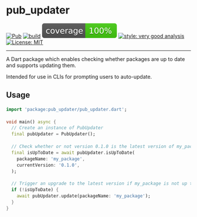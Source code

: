 # pub_updater

[![Pub][pub_badge]][pub_link]
[![build][ci_badge]][ci_link]
[![coverage][coverage_badge]][ci_link]
[![style: very good analysis][very_good_analysis_badge]][very_good_analysis_link]
[![License: MIT][license_badge]][license_link]

---

A Dart package which enables checking whether packages are up to date and supports updating them.

Intended for use in CLIs for prompting users to auto-update.

## Usage

```dart
import 'package:pub_updater/pub_updater.dart';

void main() async {
  // Create an instance of PubUpdater
  final pubUpdater = PubUpdater();

  // Check whether or not version 0.1.0 is the latest version of my_package
  final isUpToDate = await pubUpdater.isUpToDate(
    packageName: 'my_package',
    currentVersion: '0.1.0',
  );

  // Trigger an upgrade to the latest version if my_package is not up to date
  if (!isUpToDate) {
    await pubUpdater.update(packageName: 'my_package');
  }
}
```

[ci_badge]: https://github.com/VeryGoodOpenSource/pub_updater/actions/workflows/pub_updater.yaml/badge.svg?branch=main
[ci_link]: https://github.com/VeryGoodOpenSource/pub_updater/actions/workflows
[coverage_badge]: https://raw.githubusercontent.com/VeryGoodOpenSource/pub_updater/main/coverage_badge.svg
[license_badge]: https://img.shields.io/badge/license-MIT-blue.svg
[license_link]: https://opensource.org/licenses/MIT
[pub_badge]: https://img.shields.io/pub/v/pub_updater.svg
[pub_link]: https://pub.dev/packages/pub_updater
[very_good_analysis_badge]: https://img.shields.io/badge/style-very_good_analysis-B22C89.svg
[very_good_analysis_link]: https://pub.dev/packages/very_good_analysis
